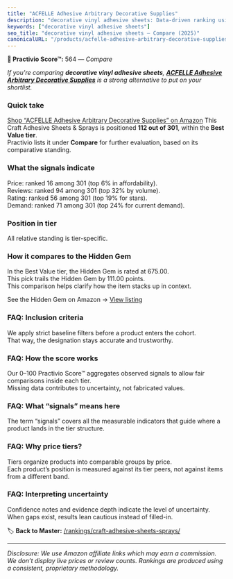 ```yaml
---
title: "ACFELLE Adhesive Arbitrary Decorative Supplies"
description: "decorative vinyl adhesive sheets: Data-driven ranking using the Practivio Score™. Positioned by quality, value, demand, findability, momentum."
keywords: ["decorative vinyl adhesive sheets"]
seo_title: "decorative vinyl adhesive sheets — Compare (2025)"
canonicalURL: "/products/acfelle-adhesive-arbitrary-decorative-supplies-B0BZY6HJXN/"
---
```


**🛒 Practivio Score™:** 564 — _Compare_


*If you're comparing **decorative vinyl adhesive sheets**, **[ACFELLE Adhesive Arbitrary Decorative Supplies](https://www.amazon.com/dp/B0BZY6HJXN?tag=practivio-20)** is a strong alternative to put on your shortlist.*
### Quick take
[Shop “ACFELLE Adhesive Arbitrary Decorative Supplies” on Amazon](https://www.amazon.com/dp/B0BZY6HJXN?tag=practivio-20)
This Craft Adhesive Sheets & Sprays is positioned **112 out of 301**, within the **Best Value tier**.  
Practivio lists it under **Compare** for further evaluation, based on its comparative standing.

### What the signals indicate
Price: ranked 16 among 301 (top 6% in affordability).  
Reviews: ranked 94 among 301 (top 32% by volume).  
Rating: ranked 56 among 301 (top 19% for stars).  
Demand: ranked 71 among 301 (top 24% for current demand).

### Position in tier
All relative standing is tier-specific.

### How it compares to the Hidden Gem
In the Best Value tier, the Hidden Gem is rated at 675.00.  
This pick trails the Hidden Gem by 111.00 points.  
This comparison helps clarify how the item stacks up in context.  

See the Hidden Gem on Amazon → [View listing](https://www.amazon.com/dp/B0752XM8VN?tag=practivio-20)

### FAQ: Inclusion criteria
We apply strict baseline filters before a product enters the cohort.  
That way, the designation stays accurate and trustworthy.

### FAQ: How the score works
Our 0–100 Practivio Score™ aggregates observed signals to allow fair comparisons inside each tier.  
Missing data contributes to uncertainty, not fabricated values.

### FAQ: What “signals” means here
The term “signals” covers all the measurable indicators that guide where a product lands in the tier structure.

### FAQ: Why price tiers?
Tiers organize products into comparable groups by price.  
Each product’s position is measured against its tier peers, not against items from a different band.

### FAQ: Interpreting uncertainty
Confidence notes and evidence depth indicate the level of uncertainty.  
When gaps exist, results lean cautious instead of filled-in.

<!-- Missing template for Compare/CompareWithinPriceClass -->


🏷️ **Back to Master:** [/rankings/craft-adhesive-sheets-sprays/](/rankings/craft-adhesive-sheets-sprays/)

---
_Disclosure: We use Amazon affiliate links which may earn a commission. We don’t display live prices or review counts. Rankings are produced using a consistent, proprietary methodology._

